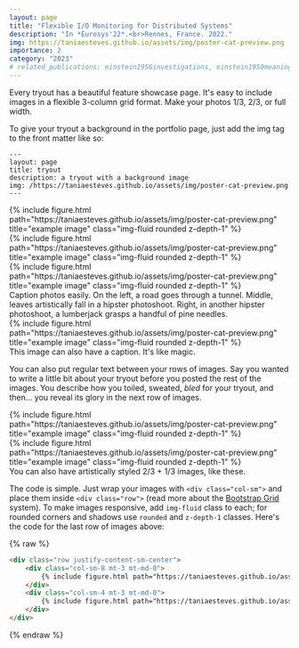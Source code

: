 ```yaml
---
layout: page
title: "Flexible I/O Monitoring for Distributed Systems"
description: "In *Eurosys'22*.<br>Rennes, France. 2022."
img: https://taniaesteves.github.io/assets/img/poster-cat-preview.png
importance: 2
category: "2023"
# related_publications: einstein1956investigations, einstein1950meaning
---
```


Every tryout has a beautiful feature showcase page.
It's easy to include images in a flexible 3-column grid format.
Make your photos 1/3, 2/3, or full width.

To give your tryout a background in the portfolio page, just add the img tag to the front matter like so:

    ---
    layout: page
    title: tryout
    description: a tryout with a background image
    img: /https://taniaesteves.github.io/assets/img/poster-cat-preview.png
    ---

<div class="row">
    <div class="col-sm mt-3 mt-md-0">
        {% include figure.html path="https://taniaesteves.github.io/assets/img/poster-cat-preview.png" title="example image" class="img-fluid rounded z-depth-1" %}
    </div>
    <div class="col-sm mt-3 mt-md-0">
        {% include figure.html path="https://taniaesteves.github.io/assets/img/poster-cat-preview.png" title="example image" class="img-fluid rounded z-depth-1" %}
    </div>
    <div class="col-sm mt-3 mt-md-0">
        {% include figure.html path="https://taniaesteves.github.io/assets/img/poster-cat-preview.png" title="example image" class="img-fluid rounded z-depth-1" %}
    </div>
</div>
<div class="caption">
    Caption photos easily. On the left, a road goes through a tunnel. Middle, leaves artistically fall in a hipster photoshoot. Right, in another hipster photoshoot, a lumberjack grasps a handful of pine needles.
</div>
<div class="row">
    <div class="col-sm mt-3 mt-md-0">
        {% include figure.html path="https://taniaesteves.github.io/assets/img/poster-cat-preview.png" title="example image" class="img-fluid rounded z-depth-1" %}
    </div>
</div>
<div class="caption">
    This image can also have a caption. It's like magic.
</div>

You can also put regular text between your rows of images.
Say you wanted to write a little bit about your tryout before you posted the rest of the images.
You describe how you toiled, sweated, *bled* for your tryout, and then... you reveal its glory in the next row of images.


<div class="row justify-content-sm-center">
    <div class="col-sm-8 mt-3 mt-md-0">
        {% include figure.html path="https://taniaesteves.github.io/assets/img/poster-cat-preview.png" title="example image" class="img-fluid rounded z-depth-1" %}
    </div>
    <div class="col-sm-4 mt-3 mt-md-0">
        {% include figure.html path="https://taniaesteves.github.io/assets/img/poster-cat-preview.png" title="example image" class="img-fluid rounded z-depth-1" %}
    </div>
</div>
<div class="caption">
    You can also have artistically styled 2/3 + 1/3 images, like these.
</div>


The code is simple.
Just wrap your images with `<div class="col-sm">` and place them inside `<div class="row">` (read more about the <a href="https://getbootstrap.com/docs/4.4/layout/grid/">Bootstrap Grid</a> system).
To make images responsive, add `img-fluid` class to each; for rounded corners and shadows use `rounded` and `z-depth-1` classes.
Here's the code for the last row of images above:

{% raw %}
```html
<div class="row justify-content-sm-center">
    <div class="col-sm-8 mt-3 mt-md-0">
        {% include figure.html path="https://taniaesteves.github.io/assets/img/poster-cat-preview.png" title="example image" class="img-fluid rounded z-depth-1" %}
    </div>
    <div class="col-sm-4 mt-3 mt-md-0">
        {% include figure.html path="https://taniaesteves.github.io/assets/img/poster-cat-preview.png" title="example image" class="img-fluid rounded z-depth-1" %}
    </div>
</div>
```
{% endraw %}